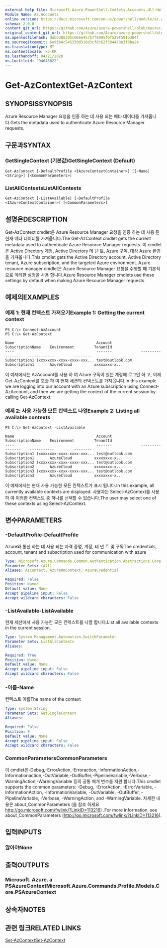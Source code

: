```yaml
---
external help file: Microsoft.Azure.PowerShell.Cmdlets.Accounts.dll-Help.xml
Module Name: Az.Accounts
online version: https://docs.microsoft.com/en-us/powershell/module/az.accounts/get-azcontext
schema: 2.0.0
content_git_url: https://github.com/Azure/azure-powershell/blob/master/src/Accounts/Accounts/help/Get-AzContext.md
original_content_git_url: https://github.com/Azure/azure-powershell/blob/master/src/Accounts/Accounts/help/Get-AzContext.md
ms.openlocfilehash: dab6388205c00ee457b7f8095f0f529f591b304f
ms.sourcegitcommit: 6a91b4c545350d316d3cf8c62f384478e3f3ba24
ms.translationtype: MT
ms.contentlocale: ko-KR
ms.lasthandoff: 04/21/2020
ms.locfileid: "94043022"
---
```

# <span data-ttu-id="8c6d8-101">Get-AzContext</span><span class="sxs-lookup"><span data-stu-id="8c6d8-101">Get-AzContext</span></span>

## <span data-ttu-id="8c6d8-102">SYNOPSIS</span><span class="sxs-lookup"><span data-stu-id="8c6d8-102">SYNOPSIS</span></span>
<span data-ttu-id="8c6d8-103">Azure Resource Manager 요청을 인증 하는 데 사용 되는 메타 데이터를 가져옵니다.</span><span class="sxs-lookup"><span data-stu-id="8c6d8-103">Gets the metadata used to authenticate Azure Resource Manager requests.</span></span>

## <span data-ttu-id="8c6d8-104">구문과</span><span class="sxs-lookup"><span data-stu-id="8c6d8-104">SYNTAX</span></span>

### <span data-ttu-id="8c6d8-105">GetSingleContext (기본값)</span><span class="sxs-lookup"><span data-stu-id="8c6d8-105">GetSingleContext (Default)</span></span>
```
Get-AzContext [-DefaultProfile <IAzureContextContainer>] [[-Name] <String>] [<CommonParameters>]
```

### <span data-ttu-id="8c6d8-106">ListAllContexts</span><span class="sxs-lookup"><span data-stu-id="8c6d8-106">ListAllContexts</span></span>
```
Get-AzContext [-ListAvailable] [-DefaultProfile <IAzureContextContainer>] [<CommonParameters>]
```

## <span data-ttu-id="8c6d8-107">설명은</span><span class="sxs-lookup"><span data-stu-id="8c6d8-107">DESCRIPTION</span></span>
<span data-ttu-id="8c6d8-108">Get-AzContext cmdlet은 Azure Resource Manager 요청을 인증 하는 데 사용 된 현재 메타 데이터를 가져옵니다.</span><span class="sxs-lookup"><span data-stu-id="8c6d8-108">The Get-AzContext cmdlet gets the current metadata used to authenticate Azure Resource Manager requests.</span></span>
<span data-ttu-id="8c6d8-109">이 cmdlet은 Active Directory 계정, Active Directory 테 넌 트, Azure 구독, 대상 Azure 환경을 가져옵니다.</span><span class="sxs-lookup"><span data-stu-id="8c6d8-109">This cmdlet gets the Active Directory account, Active Directory tenant, Azure subscription, and the targeted Azure environment.</span></span>
<span data-ttu-id="8c6d8-110">Azure resource manager cmdlet은 Azure Resource Manager 요청을 수행할 때 기본적으로 이러한 설정을 사용 합니다.</span><span class="sxs-lookup"><span data-stu-id="8c6d8-110">Azure Resource Manager cmdlets use these settings by default when making Azure Resource Manager requests.</span></span>

## <span data-ttu-id="8c6d8-111">예제의</span><span class="sxs-lookup"><span data-stu-id="8c6d8-111">EXAMPLES</span></span>

### <span data-ttu-id="8c6d8-112">예제 1: 현재 컨텍스트 가져오기</span><span class="sxs-lookup"><span data-stu-id="8c6d8-112">Example 1: Getting the current context</span></span>
```
PS C:\> Connect-AzAccount
PS C:\> Get-AzContext

Name                                     Account             SubscriptionName    Environment         TenantId
----                                     -------             ----------------    -----------         --------
Subscription1 (xxxxxxxx-xxxx-xxxx-xxx... test@outlook.com    Subscription1       AzureCloud          xxxxxxxx-x...
```

<span data-ttu-id="8c6d8-113">이 예제에서는 AzAccount를 사용 하 여 Azure 구독이 있는 계정에 로그인 하 고, 이제 Get-AzContext를 호출 하 여 현재 세션의 컨텍스트를 가져옵니다.</span><span class="sxs-lookup"><span data-stu-id="8c6d8-113">In this example we are logging into our account with an Azure subscription using Connect-AzAccount, and then we are getting the context of the current session by calling Get-AzContext.</span></span>

### <span data-ttu-id="8c6d8-114">예제 2: 사용 가능한 모든 컨텍스트 나열</span><span class="sxs-lookup"><span data-stu-id="8c6d8-114">Example 2: Listing all available contexts</span></span>
```
PS C:\> Get-AzContext -ListAvailable

Name                                     Account             SubscriptionName    Environment         TenantId
----                                     -------             ----------------    -----------         --------
Subscription1 (xxxxxxxx-xxxx-xxxx-xxx... test@outlook.com    Subscription1       AzureCloud          xxxxxxxx-x...
Subscription2 (xxxxxxxx-xxxx-xxxx-xxx... test@outlook.com    Subscription2       AzureCloud          xxxxxxxx-x...
Subscription3 (xxxxxxxx-xxxx-xxxx-xxx... test@outlook.com    Subscription3       AzureCloud          xxxxxxxx-x...
```

<span data-ttu-id="8c6d8-115">이 예제에서는 현재 사용 가능한 모든 컨텍스트가 표시 됩니다.</span><span class="sxs-lookup"><span data-stu-id="8c6d8-115">In this example, all currently available contexts are displayed.</span></span>  <span data-ttu-id="8c6d8-116">사용자는 Select-AzContext를 사용 하 여 이러한 컨텍스트 중 하나를 선택할 수 있습니다.</span><span class="sxs-lookup"><span data-stu-id="8c6d8-116">The user may select one of these contexts using Select-AzContext.</span></span>

## <span data-ttu-id="8c6d8-117">변수</span><span class="sxs-lookup"><span data-stu-id="8c6d8-117">PARAMETERS</span></span>

### <span data-ttu-id="8c6d8-118">-DefaultProfile</span><span class="sxs-lookup"><span data-stu-id="8c6d8-118">-DefaultProfile</span></span>
<span data-ttu-id="8c6d8-119">Azure와 통신 하는 데 사용 되는 자격 증명, 계정, 테 넌 트 및 구독</span><span class="sxs-lookup"><span data-stu-id="8c6d8-119">The credentials, account, tenant and subscription used for communication with azure</span></span>

```yaml
Type: Microsoft.Azure.Commands.Common.Authentication.Abstractions.Core.IAzureContextContainer
Parameter Sets: (All)
Aliases: AzContext, AzureRmContext, AzureCredential

Required: False
Position: Named
Default value: None
Accept pipeline input: False
Accept wildcard characters: False
```

### <span data-ttu-id="8c6d8-120">-ListAvailable</span><span class="sxs-lookup"><span data-stu-id="8c6d8-120">-ListAvailable</span></span>
<span data-ttu-id="8c6d8-121">현재 세션에서 사용 가능한 모든 컨텍스트를 나열 합니다.</span><span class="sxs-lookup"><span data-stu-id="8c6d8-121">List all available contexts in the current session.</span></span>

```yaml
Type: System.Management.Automation.SwitchParameter
Parameter Sets: ListAllContexts
Aliases:

Required: True
Position: Named
Default value: None
Accept pipeline input: False
Accept wildcard characters: False
```

### <span data-ttu-id="8c6d8-122">-이름</span><span class="sxs-lookup"><span data-stu-id="8c6d8-122">-Name</span></span>
<span data-ttu-id="8c6d8-123">컨텍스트 이름</span><span class="sxs-lookup"><span data-stu-id="8c6d8-123">The name of the context</span></span>

```yaml
Type: System.String
Parameter Sets: GetSingleContext
Aliases:

Required: False
Position: 0
Default value: None
Accept pipeline input: False
Accept wildcard characters: False
```

### <span data-ttu-id="8c6d8-124">CommonParameters</span><span class="sxs-lookup"><span data-stu-id="8c6d8-124">CommonParameters</span></span>
<span data-ttu-id="8c6d8-125">이 cmdlet은-Debug,-ErrorAction,-Erroraction,-InformationAction,-Informationaction,-OutVariable,-OutBuffer,-PipelineVariable,-Verbose,-WarningAction,-WarningVariable 등의 공통 매개 변수를 지원 합니다.</span><span class="sxs-lookup"><span data-stu-id="8c6d8-125">This cmdlet supports the common parameters: -Debug, -ErrorAction, -ErrorVariable, -InformationAction, -InformationVariable, -OutVariable, -OutBuffer, -PipelineVariable, -Verbose, -WarningAction, and -WarningVariable.</span></span> <span data-ttu-id="8c6d8-126">자세한 내용은 about_CommonParameters (을 참조 하세요 http://go.microsoft.com/fwlink/?LinkID=113216) .</span><span class="sxs-lookup"><span data-stu-id="8c6d8-126">For more information, see about_CommonParameters (http://go.microsoft.com/fwlink/?LinkID=113216).</span></span>

## <span data-ttu-id="8c6d8-127">입력</span><span class="sxs-lookup"><span data-stu-id="8c6d8-127">INPUTS</span></span>

### <span data-ttu-id="8c6d8-128">않아야</span><span class="sxs-lookup"><span data-stu-id="8c6d8-128">None</span></span>

## <span data-ttu-id="8c6d8-129">출력</span><span class="sxs-lookup"><span data-stu-id="8c6d8-129">OUTPUTS</span></span>

### <span data-ttu-id="8c6d8-130">Microsoft. Azure. a PSAzureContext</span><span class="sxs-lookup"><span data-stu-id="8c6d8-130">Microsoft.Azure.Commands.Profile.Models.Core.PSAzureContext</span></span>

## <span data-ttu-id="8c6d8-131">상속자</span><span class="sxs-lookup"><span data-stu-id="8c6d8-131">NOTES</span></span>

## <span data-ttu-id="8c6d8-132">관련 링크</span><span class="sxs-lookup"><span data-stu-id="8c6d8-132">RELATED LINKS</span></span>

[<span data-ttu-id="8c6d8-133">Set-AzContext</span><span class="sxs-lookup"><span data-stu-id="8c6d8-133">Set-AzContext</span></span>](./Set-AzContext.md)

